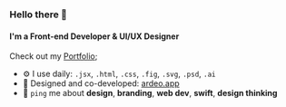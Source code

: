 ### Hello there 👋

#### I'm a Front-end Developer & UI/UX Designer

Check out my [Portfolio](https://barisgultekin.com);<br>

- ⚙️ I use daily: `.jsx`, `.html`, `.css`, `.fig`, `.svg`, `.psd`, `.ai`
- 🔨 Designed and co-developed: [ardeo.app](https://ardeo.app/)
- 💬 `ping` me about **design**, **branding**, **web dev**, **swift**, **design thinking**
